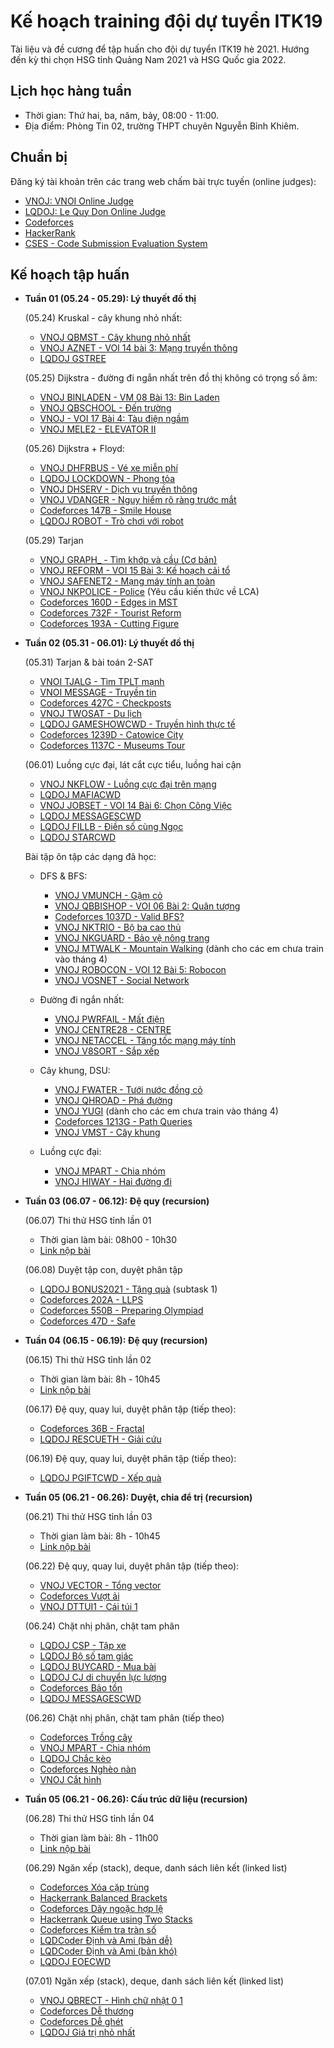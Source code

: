 # Kế hoạch training đội dự tuyển ITK19

Tài liệu và đề cương để tập huấn cho đội dự tuyển ITK19 hè 2021. Hướng đến kỳ thi chọn HSG tỉnh Quảng Nam 2021 và HSG Quốc gia 2022. 

## Lịch học hàng tuần

- Thời gian: Thứ hai, ba, năm, bảy, 08:00 - 11:00. 
- Địa điểm: Phòng Tin 02, trường THPT chuyên Nguyễn Bỉnh Khiêm.

## Chuẩn bị

Đăng ký tài khoản trên các trang web chấm bài trực tuyến (online judges):
- [VNOJ: VNOI Online Judge](https://oj.vnoi.info/)
- [LQDOJ: Le Quy Don Online Judge](https://lqdoj.edu.vn/)
- [Codeforces](https://codeforces.com/)
- [HackerRank](https://www.hackerrank.com/)
- [CSES - Code Submission Evaluation System](https://cses.fi/)

## Kế hoạch tập huấn

- **Tuần 01 (05.24 - 05.29): Lý thuyết đồ thị** 

  (05.24) Kruskal - cây khung nhỏ nhất:
  - [VNOJ QBMST - Cây khung nhỏ nhất](https://oj.vnoi.info/problem/qbmst)
  - [VNOJ AZNET - VOI 14 bài 3: Mạng truyền thông](https://oj.vnoi.info/problem/aznet)
  - [LQDOJ GSTREE](https://lqdoj.edu.vn/problem/gstreecwd)
  
  (05.25) Dijkstra - đường đi ngắn nhất trên đồ thị không có trọng số âm:
  - [VNOJ BINLADEN - VM 08 Bài 13: Bin Laden](https://oj.vnoi.info/problem/binladen)
  - [VNOJ QBSCHOOL - Đến trường](https://oj.vnoi.info/problem/qbschool)
  - [VNOJ - VOI 17 Bài 4: Tàu điện ngầm](https://oj.vnoi.info/problem/voi17metro)
  - [VNOJ MELE2 - ELEVATOR II](https://oj.vnoi.info/problem/mele2)
  
  (05.26) Dijkstra + Floyd:
  - [VNOJ DHFRBUS - Vé xe miễn phí](https://oj.vnoi.info/problem/dhfrbus)
  - [LQDOJ LOCKDOWN - Phong tỏa](https://lqdoj.edu.vn/problem/lockdowncwd)
  - [VNOJ DHSERV - Dịch vụ truyền thông](https://oj.vnoi.info/problem/dhserv)
  - [VNOJ VDANGER - Nguy hiểm rõ ràng trước mắt](https://oj.vnoi.info/problem/vdanger)
  - [Codeforces 147B - Smile House](https://codeforces.com/contest/147/problem/B)
  - [LQDOJ ROBOT - Trò chơi với robot](https://lqdoj.edu.vn/problem/robot)
  
  (05.29) Tarjan
  - [VNOJ GRAPH_ - Tìm khớp và cầu (Cơ bản)](https://oj.vnoi.info/problem/graph_)
  - [VNOJ REFORM - VOI 15 Bài 3: Kế hoạch cải tổ](https://oj.vnoi.info/problem/reform)
  - [VNOJ SAFENET2 - Mạng máy tính an toàn](https://oj.vnoi.info/problem/safenet2)
  - [VNOJ NKPOLICE - Police](https://oj.vnoi.info/problem/nkpolice) (Yêu cầu kiến thức về LCA)
  - [Codeforces 160D - Edges in MST](https://codeforces.com/contest/160/problem/D)
  - [Codeforces 732F - Tourist Reform](https://codeforces.com/contest/732/problem/F) 
  - [Codeforces 193A - Cutting Figure](https://codeforces.com/contest/193/problem/A)
  
- **Tuần 02 (05.31 - 06.01): Lý thuyết đồ thị**

  (05.31) Tarjan & bài toán 2-SAT
  - [VNOI TJALG - Tìm TPLT mạnh](https://oj.vnoi.info/problem/tjalg)
  - [VNOI MESSAGE - Truyền tin](https://oj.vnoi.info/problem/message)
  - [Codeforces 427C - Checkposts](https://codeforces.com/contest/427/problem/C) 
  - [VNOJ TWOSAT - Du lịch](https://oj.vnoi.info/problem/twosat)
  - [LQDOJ GAMESHOWCWD - Truyền hình thực tế](https://lqdoj.edu.vn/problem/gameshowcwd)
  - [Codeforces 1239D - Catowice City](https://codeforces.com/contest/1239/problem/D)
  - [Codeforces 1137C - Museums Tour](https://codeforces.com/contest/1137/problem/C)

  (06.01) Luồng cực đại, lát cắt cực tiểu, luồng hai cận
  - [VNOJ NKFLOW - Luồng cực đại trên mạng](https://oj.vnoi.info/problem/nkflow)
  - [LQDOJ MAFIACWD](https://lqdoj.edu.vn/problem/mafiacwd)
  - [VNOJ JOBSET - VOI 14 Bài 6: Chọn Công Việc](https://oj.vnoi.info/problem/jobset)
  - [LQDOJ MESSAGESCWD](https://lqdoj.edu.vn/problem/messagescwd)
  - [LQDOJ FILLB - Điền số cùng Ngọc](https://lqdoj.edu.vn/problem/fillb)
  - [LQDOJ STARCWD](https://lqdoj.edu.vn/problem/starcwd)

  Bài tập ôn tập các dạng đã học:
  
    - DFS & BFS:
      - [VNOJ VMUNCH - Gặm cỏ](https://oj.vnoi.info/problem/vmunch) 
      - [VNOJ QBBISHOP - VOI 06 Bài 2: Quân tượng](https://oj.vnoi.info/problem/qbbishop)
      - [Codeforces 1037D - Valid BFS?](https://codeforces.com/contest/1037/problem/D)
      - [VNOJ NKTRIO - Bộ ba cao thủ](https://oj.vnoi.info/problem/nktrio)
      - [VNOJ NKGUARD - Bảo vệ nông trang](https://oj.vnoi.info/problem/nkguard)
      - [VNOJ MTWALK - Mountain Walking](https://oj.vnoi.info/problem/mtwalk) (dành cho các em chưa train vào tháng 4)
      - [VNOJ ROBOCON - VOI 12 Bài 5: Robocon](https://oj.vnoi.info/problem/robocon)
      - [VNOJ VOSNET - Social Network](https://oj.vnoi.info/problem/vosnet)

    - Đường đi ngắn nhất:
      - [VNOJ PWRFAIL - Mất điện](https://oj.vnoi.info/problem/pwrfail)
      - [VNOJ CENTRE28 - CENTRE](https://oj.vnoi.info/problem/centre28)
      - [VNOJ NETACCEL - Tăng tốc mạng máy tính](https://oj.vnoi.info/problem/netaccel)
      - [VNOJ V8SORT - Sắp xếp](https://oj.vnoi.info/problem/v8sort)

    - Cây khung, DSU:
      - [VNOJ FWATER - Tưới nước đồng cỏ](https://oj.vnoi.info/problem/fwater)
      - [VNOJ QHROAD - Phá đường](https://oj.vnoi.info/problem/qhroad)
      - [VNOJ YUGI](https://oj.vnoi.info/problem/yugi) (dành cho các em chưa train vào tháng 4)
      - [Codeforces 1213G - Path Queries](https://codeforces.com/contest/1213/problem/G)
      - [VNOJ VMST - Cây khung](https://oj.vnoi.info/problem/vmst)

    - Luồng cực đại:
      - [VNOJ MPART - Chia nhóm](https://oj.vnoi.info/problem/mpart)
      - [VNOJ HIWAY - Hai đường đi](https://oj.vnoi.info/problem/hiway)

- **Tuần 03 (06.07 - 06.12): Đệ quy (recursion)**

  (06.07) Thi thử HSG tỉnh lần 01
  - Thời gian làm bài: 08h00 - 10h30
  - [Link nộp bài](https://lqdoj.edu.vn/contest/otbc01)

  (06.08) Duyệt tập con, duyệt phân tập
  - [LQDOJ BONUS2021 - Tặng quà](https://lqdoj.edu.vn/problem/bonus2021) (subtask 1)
  - [Codeforces 202A - LLPS](http://codeforces.com/contest/202/problem/A)
  - [Codeforces 550B - Preparing Olympiad](http://codeforces.com/contest/550/problem/B)
  - [Codeforces 47D - Safe](http://codeforces.com/contest/47/problem/D)

- **Tuần 04 (06.15 - 06.19): Đệ quy (recursion)**

  (06.15) Thi thử HSG tỉnh lần 02
  - Thời gian làm bài: 8h - 10h45
  - [Link nộp bài](https://lqdoj.edu.vn/contest/otbc02)

  (06.17) Đệ quy, quay lui, duyệt phân tập (tiếp theo):
  - [Codeforces 36B - Fractal](http://codeforces.com/contest/36/problem/B)
  - [LQDOJ RESCUETH - Giải cứu](https://lqdoj.edu.vn/problem/rescueth)

  (06.19) Đệ quy, quay lui, duyệt phân tập (tiếp theo):
  - [LQDOJ PGIFTCWD - Xếp quà](https://lqdoj.edu.vn/problem/pgiftcwd)

- **Tuần 05 (06.21 - 06.26): Duyệt, chia để trị (recursion)**
  
  (06.21) Thi thử HSG tỉnh lần 03
  - Thời gian làm bài: 8h - 10h45
  - [Link nộp bài](https://lqdoj.edu.vn/contest/otbc03)

  (06.22) Đệ quy, quay lui, duyệt phân tập (tiếp theo):
  - [VNOJ VECTOR - Tổng vector](https://oj.vnoi.info/problem/vector)
  - [Codeforces Vượt ải](https://codeforces.com/group/G0iFI97YZN/contest/333147/problem/A)
  - [VNOJ DTTUI1 - Cái túi 1](https://oj.vnoi.info/problem/dttui1)

  (06.24) Chặt nhị phân, chặt tam phân
  - [LQDOJ CSP - Tập xe](https://lqdoj.edu.vn/problem/csp)
  - [LQDOJ Bộ số tam giác](https://lqdoj.edu.vn/problem/1819bosotg)
  - [LQDOJ BUYCARD - Mua bài](https://lqdoj.edu.vn/problem/buycard)
  - [LQDOJ CJ di chuyển lực lượng](https://lqdoj.edu.vn/problem/cjdichuyenlucluong)
  - [Codeforces Bảo tồn](https://codeforces.com/group/G0iFI97YZN/contest/333824/problem/A)
  - [LQDOJ MESSAGESCWD](https://lqdoj.edu.vn/problem/messagescwd)

  (06.26) Chặt nhị phân, chặt tam phân (tiếp theo)
  - [Codeforces Trồng cây](https://codeforces.com/group/G0iFI97YZN/contest/333824/problem/C)
  - [VNOJ MPART - Chia nhóm](https://oj.vnoi.info/problem/mpart)
  - [LQDOJ Chắc kèo](https://lqdoj.edu.vn/problem/surebet)
  - [Codeforces Nghèo nàn](https://codeforces.com/group/G0iFI97YZN/contest/333824/problem/B)
  - [VNOJ Cắt hình](https://oj.vnoi.info/problem/mincut)

- **Tuần 05 (06.21 - 06.26): Cấu trúc dữ liệu (recursion)**

  (06.28) Thi thử HSG tỉnh lần 04
  - Thời gian làm bài: 8h - 11h00
  - [Link nộp bài](https://lqdoj.edu.vn/contest/otbc04)

  (06.29) Ngăn xếp (stack), deque, danh sách liên kết (linked list)
  - [Codeforces Xóa cặp trùng](https://codeforces.com/group/G0iFI97YZN/contest/334434/problem/A)
  - [Hackerrank Balanced Brackets](https://www.hackerrank.com/challenges/balanced-brackets/problem)
  - [Codeforces Dãy ngoặc hợp lệ](https://codeforces.com/group/G0iFI97YZN/contest/334434/problem/C)
  - [Hackerrank Queue using Two Stacks](https://www.hackerrank.com/challenges/queue-using-two-stacks/problem)
  - [Codeforces Kiểm tra tràn số](https://codeforces.com/group/G0iFI97YZN/contest/334434/problem/D)
  - [LQDCoder Định và Ami (bản dễ)](http://lequydon.ntucoder.net/Problem/Details/6362)
  - [LQDCoder Định và Ami (bản khó)](http://lequydon.ntucoder.net/Problem/Details/6355)
  - [LQDOJ EOECWD](https://lqdoj.edu.vn/problem/eoecwd)

  (07.01) Ngăn xếp (stack), deque, danh sách liên kết (linked list)
  - [VNOJ QBRECT - Hình chữ nhật 0 1](https://oj.vnoi.info/problem/qbrect)
  - [Codeforces Dễ thương](https://codeforces.com/group/G0iFI97YZN/contest/334434/problem/E)
  - [Codeforces Dễ ghét](https://codeforces.com/group/G0iFI97YZN/contest/334434/problem/F)
  - [LQDOJ Giá trị nhỏ nhất](https://lqdoj.edu.vn/problem/minimum)
